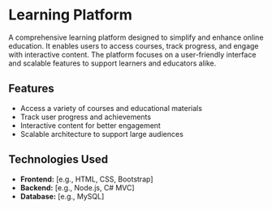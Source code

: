 # Learning Platform

A comprehensive learning platform designed to simplify and enhance online education. It enables users to access courses, track progress, and engage with interactive content. The platform focuses on a user-friendly interface and scalable features to support learners and educators alike.

## Features
- Access a variety of courses and educational materials
- Track user progress and achievements
- Interactive content for better engagement
- Scalable architecture to support large audiences

## Technologies Used
- **Frontend:** [e.g., HTML, CSS, Bootstrap]
- **Backend:** [e.g., Node.js, C# MVC]
- **Database:** [e.g., MySQL]
